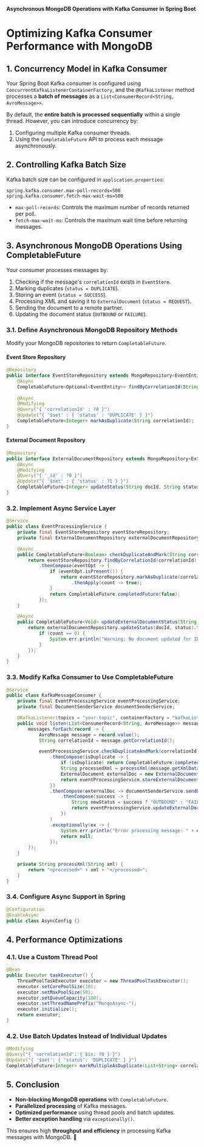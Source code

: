 **Asynchronous MongoDB Operations with Kafka Consumer in Spring Boot**

# **Optimizing Kafka Consumer Performance with MongoDB**

## **1. Concurrency Model in Kafka Consumer**

Your Spring Boot Kafka consumer is configured using `ConcurrentKafkaListenerContainerFactory`, and the `@KafkaListener` method processes a **batch of messages** as a `List<ConsumerRecord<String, AvroMessage>>`.

By default, the **entire batch is processed sequentially** within a single thread. However, you can introduce concurrency by:

1. Configuring multiple Kafka consumer threads.
2. Using the `CompletableFuture` API to process each message asynchronously.

## **2. Controlling Kafka Batch Size**

Kafka batch size can be configured in `application.properties`:

```properties
spring.kafka.consumer.max-poll-records=500
spring.kafka.consumer.fetch-max-wait-ms=500
```

- `max-poll-records`: Controls the maximum number of records returned per poll.
- `fetch-max-wait-ms`: Controls the maximum wait time before returning messages.

## **3. Asynchronous MongoDB Operations Using CompletableFuture**

Your consumer processes messages by:

1. Checking if the message's `correlationId` exists in `EventStore`.
2. Marking duplicates (`status = DUPLICATE`).
3. Storing an event (`status = SUCCESS`).
4. Processing XML and saving it to `ExternalDocument` (`status = REQUEST`).
5. Sending the document to a remote partner.
6. Updating the document status (`OUTBOUND` or `FAILURE`).

### **3.1. Define Asynchronous MongoDB Repository Methods**

Modify your MongoDB repositories to return `CompletableFuture`.

#### **Event Store Repository**

```java
@Repository
public interface EventStoreRepository extends MongoRepository<EventEntity, String> {
    @Async
    CompletableFuture<Optional<EventEntity>> findByCorrelationId(String correlationId);
    
    @Async
    @Modifying
    @Query("{ 'correlationId' : ?0 }")
    @Update("{ '$set' : { 'status' : 'DUPLICATE' } }")
    CompletableFuture<Integer> markAsDuplicate(String correlationId);
}
```

#### **External Document Repository**

```java
@Repository
public interface ExternalDocumentRepository extends MongoRepository<ExternalDocument, String> {
    @Async
    @Modifying
    @Query("{ '_id' : ?0 }")
    @Update("{ '$set' : { 'status' : ?1 } }")
    CompletableFuture<Integer> updateStatus(String docId, String status);
}
```

### **3.2. Implement Async Service Layer**

```java
@Service
public class EventProcessingService {
    private final EventStoreRepository eventStoreRepository;
    private final ExternalDocumentRepository externalDocumentRepository;

    @Async
    public CompletableFuture<Boolean> checkDuplicateAndMark(String correlationId) {
        return eventStoreRepository.findByCorrelationId(correlationId)
            .thenCompose(eventOpt -> {
                if (eventOpt.isPresent()) {
                    return eventStoreRepository.markAsDuplicate(correlationId)
                        .thenApply(count -> true);
                }
                return CompletableFuture.completedFuture(false);
            });
    }

    @Async
    public CompletableFuture<Void> updateExternalDocumentStatus(String docId, String status) {
        return externalDocumentRepository.updateStatus(docId, status).thenAccept(count -> {
            if (count == 0) {
                System.err.println("Warning: No document updated for ID: " + docId);
            }
        });
    }
}
```

### **3.3. Modify Kafka Consumer to Use CompletableFuture**

```java
@Service
public class KafkaMessageConsumer {
    private final EventProcessingService eventProcessingService;
    private final DocumentSenderService documentSenderService;

    @KafkaListener(topics = "your-topic", containerFactory = "kafkaListenerContainerFactory")
    public void listen(List<ConsumerRecord<String, AvroMessage>> messages) {
        messages.forEach(record -> {
            AvroMessage message = record.value();
            String correlationId = message.getCorrelationId();

            eventProcessingService.checkDuplicateAndMark(correlationId)
                .thenCompose(isDuplicate -> {
                    if (isDuplicate) return CompletableFuture.completedFuture(null);
                    String processedXml = processXml(message.getXmlData());
                    ExternalDocument externalDoc = new ExternalDocument(correlationId, processedXml, "REQUEST");
                    return eventProcessingService.storeExternalDocument(externalDoc).thenApply(v -> externalDoc);
                })
                .thenCompose(externalDoc -> documentSenderService.sendDocument(externalDoc)
                    .thenCompose(success -> {
                        String newStatus = success ? "OUTBOUND" : "FAILURE";
                        return eventProcessingService.updateExternalDocumentStatus(externalDoc.getId(), newStatus);
                    })
                )
                .exceptionally(ex -> {
                    System.err.println("Error processing message: " + ex.getMessage());
                    return null;
                });
        });
    }

    private String processXml(String xml) {
        return "<processed>" + xml + "</processed>";
    }
}
```

### **3.4. Configure Async Support in Spring**

```java
@Configuration
@EnableAsync
public class AsyncConfig {}
```

## **4. Performance Optimizations**

### **4.1. Use a Custom Thread Pool**

```java
@Bean
public Executor taskExecutor() {
    ThreadPoolTaskExecutor executor = new ThreadPoolTaskExecutor();
    executor.setCorePoolSize(10);
    executor.setMaxPoolSize(50);
    executor.setQueueCapacity(100);
    executor.setThreadNamePrefix("MongoAsync-");
    executor.initialize();
    return executor;
}
```

### **4.2. Use Batch Updates Instead of Individual Updates**

```java
@Modifying
@Query("{ 'correlationId': { $in: ?0 } }")
@Update("{ '$set': { 'status': 'DUPLICATE' } }")
CompletableFuture<Integer> markMultipleAsDuplicate(List<String> correlationIds);
```

## **5. Conclusion**

- **Non-blocking MongoDB operations** with `CompletableFuture`.
- **Parallelized processing** of Kafka messages.
- **Optimized performance** using thread pools and batch updates.
- **Better exception handling** via `exceptionally()`.

This ensures high **throughput and efficiency** in processing Kafka messages with MongoDB. 🚀

